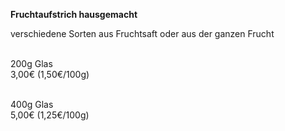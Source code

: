 **Fruchtaufstrich hausgemacht**

verschiedene Sorten aus Fruchtsaft oder aus der ganzen Frucht  
<br>

200g Glas  
3,00€ (1,50€/100g)  
<br>

400g Glas  
5,00€ (1,25€/100g)
